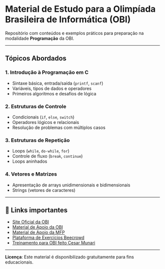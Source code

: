 
# Material de Estudo para a Olimpíada Brasileira de Informática (OBI)

Repositório com conteúdos e exemplos práticos para preparação na modalidade **Programação** da OBI.  

---

## Tópicos Abordados

### 1. **Introdução à Programação em C**
   - Sintaxe básica, entrada/saída (`printf`, `scanf`)
   - Variáveis, tipos de dados e operadores
   - Primeiros algoritmos e desafios de lógica

### 2. **Estruturas de Controle**
   - Condicionais (`if`, `else`, `switch`)
   - Operadores lógicos e relacionais
   - Resolução de problemas com múltiplos casos

### 3. **Estruturas de Repetição**
   - Loops (`while`, `do-while`, `for`)
   - Controle de fluxo (`break`, `continue`)
   - Loops aninhados

### 4. **Vetores e Matrizes**
   - Apresentação de arrays unidimensionais e bidimensionais
   - Strings (vetores de caracteres)

---


## 🔗 Links importantes
- [Site Oficial da OBI](https://olimpiada.ic.unicamp.br/)
- [Material de Apoio da OBI](https://olimpiada.ic.unicamp.br/apoio)
- [Material de Apoio da MFP](https://sites.google.com/view/cursomfp/home)
- [Plataforma de Exercícios Beecrowd](https://www.beecrowd.com.br/)
- [Treinamento para OBI feito Cesar Munari](https://youtu.be/5oajcPFTGcQ?si=2D8-KiGODUbQ5lRX)

---

**Licença**: Este material é disponibilizado gratuitamente para fins educacionais.  
